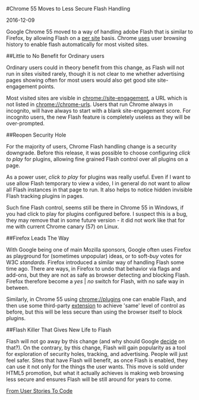 #Chrome 55 Moves to Less Secure Flash Handling

2016-12-09

<!--- tags: browser -->

Google Chrome 55 moved to a way of handling adobe Flash that is similar to Firefox, by allowing Flash on a [per site](https://blog.google/products/chrome/flash-and-chrome/) basis. Chrome [uses](https://www.bleepingcomputer.com/news/software/chrome-55-now-blocks-flash-uses-html5-by-default/) user browsing history to enable flash automatically for most visited sites. 

##Little to No Benefit for Ordinary users

Ordinary users could in theory benefit from this change, as Flash will not run in sites visited rarely, though it is not clear to me whether advertising pages showing often for most users would also get good site site-engagement points.

Most visited sites are visible in [chrome://site-engagement](chrome://site-engagement), a URL which is not listed in [chrome://chrome-urls](chrome://chrome-urls). Users that run Chrome always in incognito, will have always to start with a blank site-engagement score. For incognito users, the new Flash feature is completely useless as they will be over-prompted.

##Reopen Security Hole

For the majority of users, Chrome Flash handling change is a security downgrade. Before this release, it was possible to choose configuring *click to play* for plugins, allowing fine grained Flash control over all plugins on a page. 

As a power user, *click to play* for plugins was really useful. Even if I want to use allow Flash temporary to view a video, I in general do not want to allow all Flash instances in that page to run. It also helps to notice hidden invisible Flash tracking plugins in pages.

Such fine Flash control, seems still be there in Chrome 55 in Windows, if you had click to play for plugins configured before. I suspect this is a bug, they may remove that in some future version - it did not work like that for me with current Chrome canary (57) on Linux.

##Firefox Leads The Way

With Google being one of main Mozilla sponsors, Google often uses Firefox as playground for (sometimes unpopular) ideas, or to soft-*buy* votes for W3C *standards*. Firefox introduced a similar way of handling Flash some time ago. There are ways, in Firefox to undo that behavior via flags and add-ons, but they are not as safe as browser detecting and blocking Flash. Firefox therefore become a *yes* | *no* switch for Flash, with no safe way in between.

Similarly, in Chrome 55 using [chrome://plugins](chrome://plugins) one can enable Flash, and then use some third-party [extension](https://chrome.google.com/webstore/detail/flashcontrol/mfidmkgnfgnkihnjeklbekckimkipmoe) to achieve 'same' level of control as before, but this will be less secure than using the browser itself to block plugins.

##Flash Killer That Gives New Life to Flash

Flash will not go away by this change (and why should Google [decide](https://docs.google.com/presentation/d/106_KLNJfwb9L-1hVVa4i29aw1YXUy9qFX-Ye4kvJj-4/present?ueb=true&slide=id.p) on that?). On the contrary, by this change, Flash will gain popularity as a tool for exploration of security holes, tracking, and advertising. People will just feel safer. Sites that have Flash will benefit, as once Flash is enabled, they can use it not only for the things the user wants. This move is sold under HTML5 promotion, but what it actually achieves is making web browsing less secure and ensures Flash will be still around for years to come.


<ins class='nfooter'><a rel='next' id='fnext' href='#blog/2016/2016-11-29-From-User-Stories-To-Code.md'>From User Stories To Code</a></ins>

